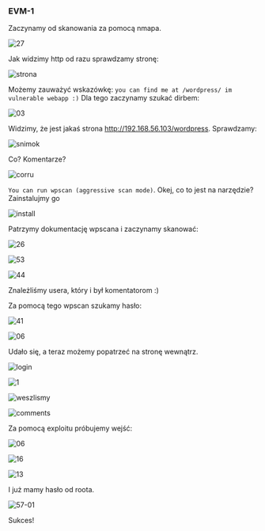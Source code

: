 ### EVM-1

 Zaczynamy od skanowania za pomocą nmapa.

![27](https://github.com/utlik/Images/blob/EVM-1/Screenshot%20from%202020-01-16%2016-08-27.png)

 Jak widzimy http od razu sprawdzamy stronę:

![strona](https://github.com/utlik/Images/blob/EVM-1/strona.PNG)

 Możemy zauważyć wskazówkę: `you can find me at /wordpress/ im vulnerable webapp :)`
Dla tego zaczynamy szukać dirbem:

![03](https://github.com/utlik/Images/blob/EVM-1/Screenshot%20from%202020-01-16%2016-33-03.png)

Widzimy, że jest jakaś strona http://192.168.56.103/wordpress. Sprawdzamy:

![snimok](https://github.com/utlik/Images/blob/EVM-1/%D0%A1%D0%BD%D0%B8%D0%BC%D0%BE%D0%BA.PNG)

Co? Komentarze? 

![corru](https://github.com/utlik/Images/blob/EVM-1/corru.PNG)

`You can run wpscan (aggressive scan mode)`. Okej, co to jest na narzędzie? Zainstalujmy go

![install](https://github.com/utlik/Images/blob/EVM-1/install.PNG)

Patrzymy dokumentację wpscana i zaczynamy skanować:

![26](https://github.com/utlik/Images/blob/EVM-1/Screenshot%20from%202020-01-16%2017-02-26.png)

![53](https://github.com/utlik/Images/blob/EVM-1/Screenshot%20from%202020-01-16%2017-02-53.png)

![44](https://github.com/utlik/Images/blob/EVM-1/Screenshot%20from%202020-01-16%2017-03-44.png)


Znależliśmy usera, który i był komentatorom :)

Za pomocą tego wpscan szukamy hasło:

![41](https://github.com/utlik/Images/blob/EVM-1/Screenshot%20from%202020-01-16%2017-32-41.png)

![06](https://github.com/utlik/Images/blob/EVM-1/Screenshot%20from%202020-01-16%2017-33-06.png)

Udało się, a teraz możemy popatrzeć na stronę wewnątrz.

![login](https://github.com/utlik/Images/blob/EVM-1/login.PNG)

![1](https://github.com/utlik/Images/blob/EVM-1/1.PNG)

![weszlismy](https://github.com/utlik/Images/blob/EVM-1/weszlismy.PNG)

![comments](https://github.com/utlik/Images/blob/EVM-1/comments.PNG)

Za pomocą exploitu próbujemy wejść:

![06](https://github.com/utlik/Images/blob/EVM-1/Screenshot%20from%202020-01-16%2017-53-06.png)

![16](https://github.com/utlik/Images/blob/EVM-1/Screenshot%20from%202020-01-16%2017-53-16.png)

![13](https://github.com/utlik/Images/blob/EVM-1/Screenshot%20from%202020-01-16%2017-55-13.png)

I już mamy hasło od roota.

![57-01](https://github.com/utlik/Images/blob/EVM-1/Screenshot%20from%202020-01-16%2017-57-01.png)

Sukces!


























